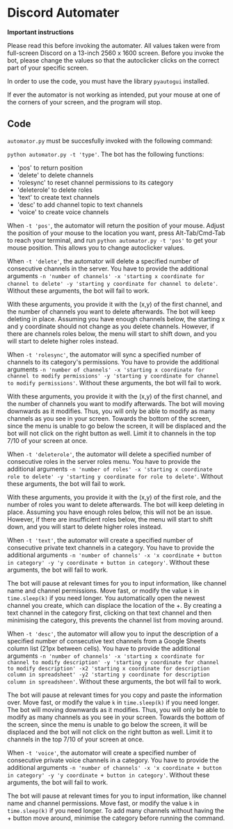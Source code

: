 # Discord Automater

**Important instructions**

Please read this before invoking the automater. All values taken were from full-screen Discord on a 13-inch 2560 x 1600 screen. Before you invoke the bot, please change the values so that the autoclicker clicks on the correct part of your specific screen. 

In order to use the code, you must have the library `pyautogui` installed. 

If ever the automator is not working as intended, put your mouse at one of the corners of your screen, and the program will stop. 


## Code

`automator.py` must be succesfully invoked with the following command:

`python automator.py -t 'type'`. The bot has the following functions: 
- 'pos' to return position
- 'delete' to delete channels
- 'rolesync' to reset channel permissions to its category
- 'deleterole' to delete roles
- 'text' to create text channels
- 'desc' to add channel topic to text channels
- 'voice' to create voice channels

When `-t 'pos'`, the automator will return the position of your mouse. Adjust the position of your mouse to the location you want, press Alt-Tab/Cmd-Tab to reach your terminal, and run `python automator.py -t 'pos'` to get your mouse position. This allows you to change autoclicker values. 


When `-t 'delete'`, the automator will delete a specified number of consecutive channels in the server. You have to provide the additional arguments `-n 'number of channels' -x 'starting x coordinate for channel to delete' -y 'starting y coordinate for channel to delete'`. Without these arguments, the bot will fail to work. 

With these arguments, you provide it with the (x,y) of the first channel, and the number of channels you want to delete afterwards. The bot will keep deleting in place. Assuming you have enough channels below, the starting x and y coordinate should not change as you delete channels. However, if there are channels roles below, the menu will start to shift down, and you will start to delete higher roles instead. 


When `-t 'rolesync'`, the automator will sync a specified number of channels to its category's permissions. You have to provide the additional arguments `-n 'number of channels' -x 'starting x coordinate for channel to modify permissions' -y 'starting y coordinate for channel to modify permissions'`. Without these arguments, the bot will fail to work. 

With these arguments, you provide it with the (x,y) of the first channel, and the number of channels you want to modify afterwards. The bot will moving downwards as it modifies. Thus, you will only be able to modify as many channels as you see in your screen. Towards the bottom of the screen, since the menu is unable to go below the screen, it will be displaced and the bot will not click on the right button as well. Limit it to channels in the top 7/10 of your screen at once.


When `-t 'deleterole'`, the automator will delete a specified number of consecutive roles in the server roles menu. You have to provide the additional arguments `-n 'number of roles' -x 'starting x coordinate role to delete' -y 'starting y coordinate for role to delete'`. Without these arguments, the bot will fail to work. 

With these arguments, you provide it with the (x,y) of the first role, and the number of roles you want to delete afterwards. The bot will keep deleting in place. Assuming you have enough roles below, this will not be an issue. However, if there are insufficient roles below, the menu will start to shift down, and you will start to delete higher roles instead. 


When `-t 'text'`, the automator will create a specified number of consecutive private text channels in a category. You have to provide the additional arguments `-n 'number of channels' -x 'x coordinate + button in category' -y 'y coordinate + button in category'`. Without these arguments, the bot will fail to work. 

The bot will pause at relevant times for you to input information, like channel name and channel permissions. Move fast, or modify the value `k` in `time.sleep(k)` if you need longer. You automatically open the newest channel you create, which can displace the location of the +. By creating a text channel in the category first, clicking on that text channel and then minimising the category, this prevents the channel list from moving around. 


When `-t 'desc'`, the automator will allow you to input the description of a specified number of consecutive text channels from a Google Sheets column list (21px between cells). You have to provide the additional arguments `-n 'number of channels' -x 'starting x coordinate for channel to modify description' -y 'starting y coordinate for channel to modify description' -x2 'starting x coordinate for description column in spreadsheet' -y2 'starting y coordinate for description column in spreadsheen'`. Without these arguments, the bot will fail to work. 

The bot will pause at relevant times for you copy and paste the information over. Move fast, or modify the value `k` in `time.sleep(k)` if you need longer. The bot will moving downwards as it modifies. Thus, you will only be able to modify as many channels as you see in your screen. Towards the bottom of the screen, since the menu is unable to go below the screen, it will be displaced and the bot will not click on the right button as well. Limit it to channels in the top 7/10 of your screen at once.


When `-t 'voice'`, the automator will create a specified number of consecutive private voice channels in a category. You have to provide the additional arguments `-n 'number of channels' -x 'x coordinate + button in category' -y 'y coordinate + button in category'`. Without these arguments, the bot will fail to work. 

The bot will pause at relevant times for you to input information, like channel name and channel permissions. Move fast, or modify the value `k` in `time.sleep(k)` if you need longer. To add many channels without having the + button move around, minimise the category before running the command. 


